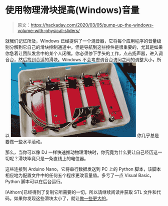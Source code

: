 # 使用物理滑块提高(Windows)音量

> 原文：<https://hackaday.com/2020/03/05/pump-up-the-windows-volume-with-physical-sliders/>

就我们记忆所及，Windows 已经提供了一个混音器，它将每个应用程序的音量级别分解到它自己的滑块控制通道中。但是导航到这些控件是很重要的，尤其是如果你急着让团队发言中的某个人闭嘴。你必须停下手头的工作，点击扬声器，进入调音台，然后找到合适的滑块。Windows 不会考虑调音台访问之间的调整大小，所以 [![](img/06233daa8c43ac064c373fbc980be043.png)](https://hackaday.com/wp-content/uploads/2020/03/win-slider-guts.png) 你几乎总是要做一些水平滚动。

那么，当你可以像 DJ 一样快速推动物理滑块时，你究竟为什么要让自己经历这一切呢？滑块毕竟只是一条直线上的电位器。

这些连接到 Arduino Nano，它将串行数据发送到 PC 上的 Python 脚本，该脚本相应地为配置文件中的任何五个程序更改音量值。多亏了一点 Visual Basic，Python 脚本可以在后台运行。

[Aithorn]已经得到了复制它所需要的一切，所以请继续阅读并获取 STL 文件和代码。如果你发现这些滑块太小了，就让[做一些更大的](https://hackaday.com/2019/12/09/diy-music-controllers-for-raging-with-machines/)。